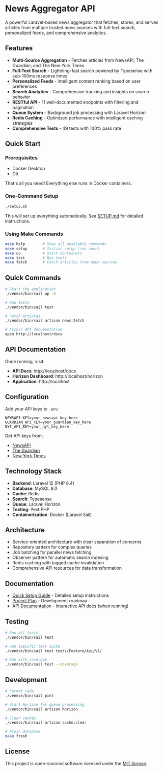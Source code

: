 # News Aggregator API

A powerful Laravel-based news aggregator that fetches, stores, and serves articles from multiple trusted news sources with full-text search, personalized feeds, and comprehensive analytics.

## Features

- **Multi-Source Aggregation** - Fetches articles from NewsAPI, The Guardian, and The New York Times
- **Full-Text Search** - Lightning-fast search powered by Typesense with sub-100ms response times
- **Personalized Feeds** - Intelligent content ranking based on user preferences
- **Search Analytics** - Comprehensive tracking and insights on search behavior
- **RESTful API** - 11 well-documented endpoints with filtering and pagination
- **Queue System** - Background job processing with Laravel Horizon
- **Redis Caching** - Optimized performance with intelligent caching strategies
- **Comprehensive Tests** - 49 tests with 100% pass rate

## Quick Start

### Prerequisites

- Docker Desktop
- Git

That's all you need! Everything else runs in Docker containers.

### One-Command Setup

```bash
./setup.sh
```

This will set up everything automatically. See [SETUP.md](SETUP.md) for detailed instructions.

### Using Make Commands

```bash
make help        # Show all available commands
make setup       # Initial setup (run once)
make up          # Start containers
make test        # Run tests
make fetch       # Fetch articles from news sources
```

## Quick Commands

```bash
# Start the application
./vendor/bin/sail up -d

# Run tests
./vendor/bin/sail test

# Fetch articles
./vendor/bin/sail artisan news:fetch

# Access API documentation
open http://localhost/docs
```

## API Documentation

Once running, visit:
- **API Docs**: http://localhost/docs
- **Horizon Dashboard**: http://localhost/horizon
- **Application**: http://localhost

## Configuration

Add your API keys to `.env`:

```env
NEWSAPI_KEY=your_newsapi_key_here
GUARDIAN_API_KEY=your_guardian_key_here
NYT_API_KEY=your_nyt_key_here
```

Get API keys from:
- [NewsAPI](https://newsapi.org/register)
- [The Guardian](https://open-platform.theguardian.com/access/)
- [New York Times](https://developer.nytimes.com/get-started)

## Technology Stack

- **Backend**: Laravel 12 (PHP 8.4)
- **Database**: MySQL 8.0
- **Cache**: Redis
- **Search**: Typesense
- **Queue**: Laravel Horizon
- **Testing**: Pest PHP
- **Containerization**: Docker (Laravel Sail)

## Architecture

- Service-oriented architecture with clear separation of concerns
- Repository pattern for complex queries
- Job batching for parallel news fetching
- Observer pattern for automatic search indexing
- Redis caching with tagged cache invalidation
- Comprehensive API resources for data transformation

## Documentation

- [Quick Setup Guide](SETUP.md) - Detailed setup instructions
- [Project Plan](PROJECT_PLAN.md) - Development roadmap
- [API Documentation](http://localhost/docs) - Interactive API docs (when running)

## Testing

```bash
# Run all tests
./vendor/bin/sail test

# Run specific test suite
./vendor/bin/sail test tests/Feature/Api/V1/

# Run with coverage
./vendor/bin/sail test --coverage
```

## Development

```bash
# Format code
./vendor/bin/sail pint

# Start Horizon for queue processing
./vendor/bin/sail artisan horizon

# Clear caches
./vendor/bin/sail artisan cache:clear

# Fresh database
make fresh
```

## License

This project is open-sourced software licensed under the [MIT license](https://opensource.org/licenses/MIT).
